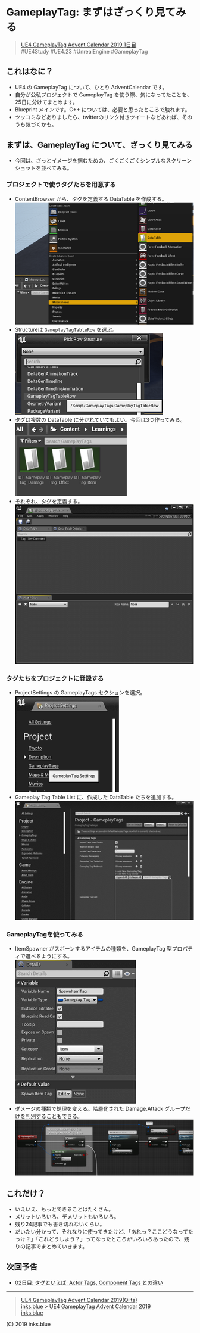 # GameplayTag: まずはざっくり見てみる

> [UE4 GameplayTag Advent Calendar 2019 1日目](https://qiita.com/advent-calendar/2019/ue4-gameplaytag)  
>#UE4Study #UE4.23 #UnrealEngine #GameplayTag

## これはなに？

* UE4 の GameplayTag について、ひとり AdventCalendar です。
* 自分が公私プロジェクトで GameplayTag を使う際、気になってたことを、25日に分けてまとめます。
* Blueprint メインです。C++ については、必要と思ったところで触れます。
* ツッコミなどありましたら、twitterのリンク付きツイートなどあれば、そのうち気づくかも。

## まずは、GameplayTag について、ざっくり見てみる

* 今回は、ざっとイメージを掴むための、ごくごくごくシンプルなスクリーンショットを並べてみる。

### プロジェクトで使うタグたちを用意する

* ContentBrowser から、タグを定義する DataTable を作成する。  
![CreateDataTable-ContextMenu](./Images/Day01_CreateDataTable_ContextMenu.png)
* Structureは `GameplayTagTableRow` を選ぶ。  
![CreateDataTable-ChooseRowStructure](./Images/Day01_CreateDataTable_ChooseRowStructure.png)
* タグは複数の DataTable に分かれていてもよい。今回は3つ作ってみる。  
![CreateDataTable-Created](./Images/Day01_CreatedDataTables.png)
* それぞれ、タグを定義する。  
![DefineTagsIntoDataTable](./Images/Day01_DefineGameplayTag-Item.gif)

### タグたちをプロジェクトに登録する

* ProjectSettings の GameplayTags セクションを選択。  
![ProjectSettings-ChooseSection](./Images/Day01_ProjectSettings_ChooseSection.png)
* Gameplay Tag Table List に、作成した DataTable たちを追加する。
![ProjectSettings-AddDataTable](./Images/Day01_ProjectSettings-AddDataTable.gif)

### GameplayTagを使ってみる

* ItemSpawner がスポーンするアイテムの種類を、GameplayTag 型プロパティで選べるようにする。  
![Property](./Images/Day01_Property.gif)
* ダメージの種類で処理を変える。階層化された Damage.Attack グループだけを判別することもできる。  
![EventGraph](./Images/Day01_EventGraph.png)

## これだけ？

* いえいえ、もっとできることはたくさん。
* メリットいろいろ、デメリットもいろいろ。
* 残り24記事でも書き切れないくらい。
* だいたい分かって、それなりに使ってきたけど、「あれっ？ここどうなってたっけ？」「これどうしよう？」ってなったところがいろいろあったので、残りの記事でまとめていきます。

## 次回予告

* [02日目: タグといえば: Actor Tags, Component Tags との違い](./Day02-VsActorOrComponentTags.md)

---

> [UE4 GameplayTag Advent Calendar 2019(Qiita)](https://qiita.com/advent-calendar/2019/ue4-gameplaytag)  
> [inks.blue > UE4 GameplayTag Advent Calendar 2019](./Index.md)  
> [inks.blue](../../)

(C) 2019 inks.blue
